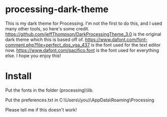 # processing-dark-theme
This is my dark theme for Processing. I'm not the first to do this, and I used many other tools, so here's some credit.  
https://github.com/jeffThompson/DarkProcessingTheme_3.0 is the original dark theme which this is based off of. 
https://www.dafont.com/font-comment.php?file=perfect_dos_vga_437 is the font used for the text editor now. 
https://www.dafont.com/pacifico.font is the font used for everything else. 
I hope you enjoy this! 

<h1>Install</h1>
   <p>Put the fonts in the folder (processing)\lib. </p>
  <p></p>
  <p>Put the preferences.txt in C:\Users\(you)\AppData\Roaming\Processing</p>
  <p></p>
  <p> Please tell me if this doesn't work! </p>
